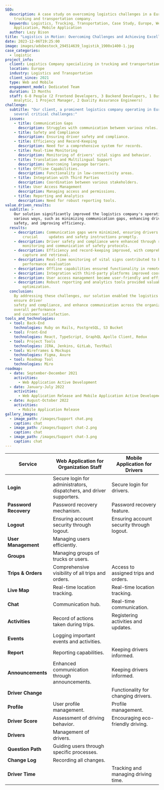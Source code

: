```yaml
---
SEO:
  description: A case study on overcoming logistics challenges in a European
    trucking and transportation company.
  keywords: Logistics, Trucking, Transportation, Case Study, Europe, Web
    Application, Mobile Application
  author: Lazy Bison
title: "Logistics in Motion: Overcoming Challenges and Achieving Excellence"
date: 2023-12-06T19:25:00
image: images/adobestock_294514639_logistik_1900x1400-1.jpg
case_categories:
  - logistic
project_info:
  client: Logistics Company specializing in trucking and transportation services.
  location: Europe
  industry: Logistics and Transportation
  client_since: 2021
  type: Web and Mobile
  engagement_model: Dedicated Team
  duration: 13 Months
  staff: 6-8 People (2 Frontend Developers, 3 Backend Developers, 1 Business
    Analytic, 1 Project Manager, 2 Quality Assurance Engineers)
challenge:
  subtitle: "Our client, a prominent logistics company operating in Europe, faced
    several critical challenges:"
  issues:
    - title: Communication Gaps
      description: Struggles with communication between various roles.
    - title: Safety and Compliance
      description: Ensuring driver safety and compliance.
    - title: Efficiency and Record-Keeping
      description: Need for a comprehensive system for records.
    - title: Real-time Monitoring
      description: Monitoring of drivers' vital signs and behavior.
    - title: Translation and Multilingual Support
      description: Overcoming language barriers.
    - title: Offline Capabilities.
      description: Functionality in low-connectivity areas.
    - title: Integration with Third Parties
      description: Coordination between various stakeholders.
    - title: User Access Management
      description: Managing access and permissions.
    - title: Reporting and Analytics
      description: Need for robust reporting tools.
value_driven_results:
  subtitle: >
    Our solution significantly improved the logistics company's operations in
    various ways, such as minimizing communication gaps, enhancing driver
    safety, and improving efficiency.
  results:
    - description: Communication gaps were minimized, ensuring drivers received
        crucial     updates and safety instructions promptly.
    - description: Driver safety and compliance were enhanced through real-time
        monitoring and communication of safety protocols.
    - description: Efficiency and record-keeping improved, with comprehensive data
        capture and retrieval.
    - description: Real-time monitoring of vital signs contributed to both safety and
        performance evaluation
    - description: Offline capabilities ensured functionality in remote areas.
    - description: Integration with third-party platforms improved coordination.
    - description: User access management became user-friendly and efficient.
    - description: Robust reporting and analytics tools provided valuable insights for
        optimization.
  conclusion:
    By addressing these challenges, our solution enabled the logistics company to operate more efficiently,
    ensure driver
    safety and compliance, and enhance communication across the organization. This resulted in improved
    overall performance
    and customer satisfaction.
tools_and_technologies:
  - tool: Back-End
    technologies: Ruby on Rails, PostgreSQL, S3 Bucket
  - tool: Front-End
    technologies: React, TypeScript, GraphQL Apollo Client, Redux
  - tool: Project Tools
    technologies: JIRA, Jenkins, GitLab, TestRail
  - tool: Wireframes & Mockups
    technologies: Figma, Axure
  - tool: Roadmap Tool
    technologies: Miro
roadmap:
  - date: September-December 2021
    activities:
      - Web Application Active Development
  - date: January-July 2022
    activities:
      - Web Application Release and Mobile Application Active Development
  - date: August-October 2022
    activities:
      - Mobile Application Release
gallery_images:
  - image_path: /images/Support chat.png
    caption: chat
  - image_path: /images/Support chat-2.png
    caption: chat
  - image_path: /images/Support chat-3.png
    caption: chat
---
```


| Service               | Web Application for Organization Staff                               | Mobile Application for Drivers            |
| --------------------- | -------------------------------------------------------------------- | ----------------------------------------- |
| **Login**             | Secure login for administrators, dispatchers, and driver supporters. | Secure login for drivers.                 |
| **Password Recovery** | Password recovery mechanism.                                         | Password recovery feature.                |
| **Logout**            | Ensuring account security through logout.                            | Ensuring account security through logout. |
| **User Management**   | Managing users efficiently.                                          |                                           |
| **Groups**            | Managing groups of trucks or users.                                  |                                           |
| **Trips & Orders**    | Comprehensive visibility of all trips and orders.                    | Access to assigned trips and orders.      |
| **Live Map**          | Real-time location tracking.                                         | Real-time location tracking.              |
| **Chat**              | Communication hub.                                                   | Real-time communication.                  |
| **Activities**        | Record of actions taken during trips.                                | Registering activities and updates.       |
| **Events**            | Logging important events and activities.                             |                                           |
| **Report**            | Reporting capabilities.                                              | Keeping drivers informed.                 |
| **Announcements**     | Enhanced communication through announcements.                        | Keeping drivers informed.                 |
| **Driver Change**     |                                                                      | Functionality for changing drivers.       |
| **Profile**           | User profile management.                                             | Profile management.                       |
| **Driver Score**      | Assessment of driving behavior.                                      | Encouraging eco-friendly driving.         |
| **Drivers**           | Management of drivers.                                               |                                           |
| **Question Path**     | Guiding users through specific processes.                            |                                           |
| **Change Log**        | Recording all changes.                                               |                                           |
| **Driver Time**       |                                                                      | Tracking and managing driving time.       |
